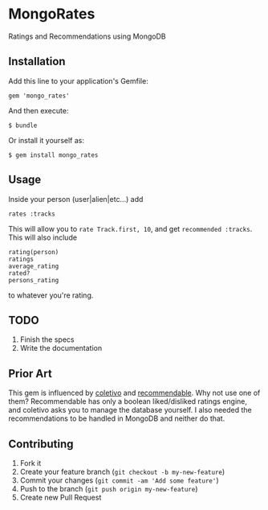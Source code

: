 # MongoRates

Ratings and Recommendations using MongoDB

## Installation

Add this line to your application's Gemfile:

    gem 'mongo_rates'

And then execute:

    $ bundle

Or install it yourself as:

    $ gem install mongo_rates

## Usage

Inside your person (user|alien|etc...) add

    rates :tracks

This will allow you to `rate Track.first, 10`, and get `recommended
:tracks`.
This will also include

    rating(person)
    ratings
    average_rating
    rated?
    persons_rating

to whatever you're rating.

## TODO

1. Finish the specs
2. Write the documentation

## Prior Art

This gem is influenced by [coletivo](https://github.com/diogenes/coletivo)
and [recommendable](https://github.com/davidcelis/recommendable). Why not use
one of them? Recommendable has only a boolean liked/disliked ratings engine,
and coletivo asks you to manage the database yourself. I also needed the
recommendations to be handled in MongoDB and neither do that.

## Contributing

1. Fork it
2. Create your feature branch (`git checkout -b my-new-feature`)
3. Commit your changes (`git commit -am 'Add some feature'`)
4. Push to the branch (`git push origin my-new-feature`)
5. Create new Pull Request
